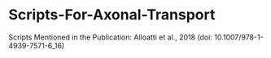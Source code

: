 # Scripts-For-Axonal-Transport
Scripts Mentioned in the Publication: Alloatti et al., 2018 (doi: 10.1007/978-1-4939-7571-6_16)
